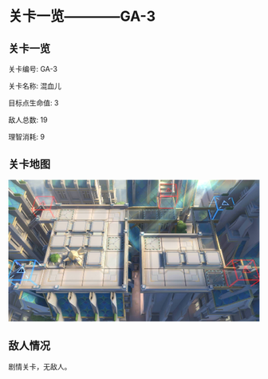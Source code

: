 # 关卡一览————GA-3


## 关卡一览

关卡编号: GA-3

关卡名称: 混血儿

目标点生命值: 3

敌人总数: 19

理智消耗: 9


## 关卡地图
![GA-3](./oprMap/GA-3.png)

## 敌人情况

剧情关卡，无敌人。

